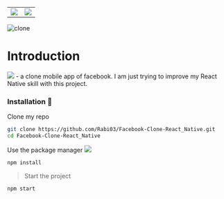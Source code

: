 <table border=0>
<tr>
<td><img src="https://img.shields.io/badge/Facebook--clone-React%20Ntive-blue" /></td>
<td>
<a href="https://youtu.be/35_hYAOoZ0U">
<img src="https://img.shields.io/badge/Project%20Demo-FF0000?style=plastic&logo=youtube&logoColor=white" />
</a>
</td>
</tr>
</table>

![clone](clone.gif)

# Introduction

![](https://img.shields.io/badge/Facebook%20Clone-Android-brightgreen?style=plastic&logo=facebook&logoColor=1877F2) - a clone mobile app of facebook. I am just trying to improve my React Native skill with this project.

### Installation 📱

Clone my repo

```bash
git clone https://github.com/Rabi03/Facebook-Clone-React_Native.git
cd Facebook-Clone-React_Native
```

Use the package manager ![](https://img.shields.io/badge/npm-CB3837?style=plastic&logo=npm&logoColor=white)

```bash
npm install
```

> Start the project

```
npm start
```
